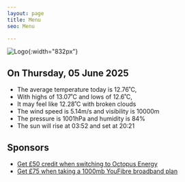 ```yaml
---
layout: page
title: Menu
seo: Menu

---
```


![Logo](/images/logo.jpg){:width="832px"}

<!-- weather_marker starts -->
## On Thursday, 05 June 2025

- The average temperature today is 12.76˚C,
- With highs of 13.07˚C and lows of 12.6˚C,
- It may feel like 12.28˚C with broken clouds
- The wind speed is 5.14m/s and visibility is 10000m
- The pressure is 1001hPa and humidity is 84%
- The sun will rise at 03:52 and set at 20:21

<!-- weather_marker ends -->

## Sponsors

- [Get £50 credit when switching to Octopus Energy](https://bit.ly/3oD1nnS)
- [Get £75 when taking a 1000mb YouFibre broadband plan](https://aklam.io/91zWhU?)
